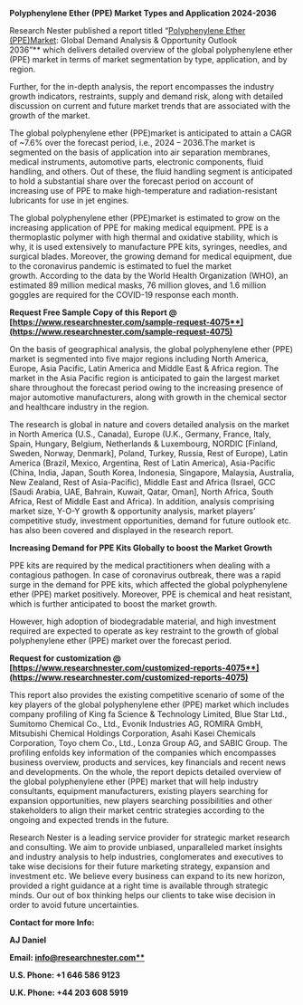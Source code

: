 ﻿**Polyphenylene Ether (PPE) Market Types and Application 2024-2036**

Research Nester published a report titled “[Polyphenylene Ether (PPE)Market](https://www.researchnester.com/reports/polyphenylene-ether-ppe-market/4075): Global Demand Analysis & Opportunity Outlook 2036”** which delivers detailed overview of the global polyphenylene ether (PPE) market in terms of market segmentation by type, application, and by region.

Further, for the in-depth analysis, the report encompasses the industry growth indicators, restraints, supply and demand risk, along with detailed discussion on current and future market trends that are associated with the growth of the market.

The global polyphenylene ether (PPE)market is anticipated to attain a CAGR of ~7.6% over the forecast period, i.e., 2024 – 2036.The market is segmented on the basis of application into air separation membranes, medical instruments, automotive parts, electronic components, fluid handling, and others. Out of these, the fluid handling segment is anticipated to hold a substantial share over the forecast period on account of increasing use of PPE to make high-temperature and radiation-resistant lubricants for use in jet engines.

The global polyphenylene ether (PPE)market is estimated to grow on the increasing application of PPE for making medical equipment. PPE is a thermoplastic polymer with high thermal and oxidative stability, which is why, it is used extensively to manufacture PPE kits, syringes, needles, and surgical blades. Moreover, the growing demand for medical equipment, due to the coronavirus pandemic is estimated to fuel the market growth. According to the data by the World Health Organization (WHO), an estimated 89 million medical masks, 76 million gloves, and 1.6 million goggles are required for the COVID-19 response each month.

**Request Free Sample Copy of this Report @ [https://www.researchnester.com/sample-request-4075**](https://www.researchnester.com/sample-request-4075)**

On the basis of geographical analysis, the global polyphenylene ether (PPE) market is segmented into five major regions including North America, Europe, Asia Pacific, Latin America and Middle East & Africa region. The market in the Asia Pacific region is anticipated to gain the largest market share throughout the forecast period owing to the increasing presence of major automotive manufacturers, along with growth in the chemical sector and healthcare industry in the region.

The research is global in nature and covers detailed analysis on the market in North America (U.S., Canada), Europe (U.K., Germany, France, Italy, Spain, Hungary, Belgium, Netherlands & Luxembourg, NORDIC [Finland, Sweden, Norway, Denmark], Poland, Turkey, Russia, Rest of Europe), Latin America (Brazil, Mexico, Argentina, Rest of Latin America), Asia-Pacific (China, India, Japan, South Korea, Indonesia, Singapore, Malaysia, Australia, New Zealand, Rest of Asia-Pacific), Middle East and Africa (Israel, GCC [Saudi Arabia, UAE, Bahrain, Kuwait, Qatar, Oman], North Africa, South Africa, Rest of Middle East and Africa). In addition, analysis comprising market size, Y-O-Y growth & opportunity analysis, market players’ competitive study, investment opportunities, demand for future outlook etc. has also been covered and displayed in the research report.

**Increasing Demand for PPE Kits Globally to boost the Market Growth**

PPE kits are required by the medical practitioners when dealing with a contagious pathogen. In case of coronavirus outbreak, there was a rapid surge in the demand for PPE kits, which affected the global polyphenylene ether (PPE) market positively. Moreover, PPE is chemical and heat resistant, which is further anticipated to boost the market growth.

However, high adoption of biodegradable material, and high investment required are expected to operate as key restraint to the growth of global polyphenylene ether (PPE) market over the forecast period.

**Request for customization @ [https://www.researchnester.com/customized-reports-4075**](https://www.researchnester.com/customized-reports-4075)**

This report also provides the existing competitive scenario of some of the key players of the global polyphenylene ether (PPE) market which includes company profiling of King fa Science & Technology Limited, Blue Star Ltd., Sumitomo Chemical Co., Ltd., Evonik Industries AG, ROMIRA GmbH, Mitsubishi Chemical Holdings Corporation, Asahi Kasei Chemicals Corporation, Toyo chem Co., Ltd., Lonza Group AG, and SABIC Group. The profiling enfolds key information of the companies which encompasses business overview, products and services, key financials and recent news and developments. On the whole, the report depicts detailed overview of the global polyphenylene ether (PPE) market that will help industry consultants, equipment manufacturers, existing players searching for expansion opportunities, new players searching possibilities and other stakeholders to align their market centric strategies according to the ongoing and expected trends in the future.

Research Nester is a leading service provider for strategic market research and consulting. We aim to provide unbiased, unparalleled market insights and industry analysis to help industries, conglomerates and executives to take wise decisions for their future marketing strategy, expansion and investment etc. We believe every business can expand to its new horizon, provided a right guidance at a right time is available through strategic minds. Our out of box thinking helps our clients to take wise decision in order to avoid future uncertainties.

**Contact for more Info:**

**AJ Daniel**

**Email: [info@researchnester.com**](mailto:info@researchnester.com)**

**U.S. Phone: +1 646 586 9123**

**U.K. Phone: +44 203 608 5919**

